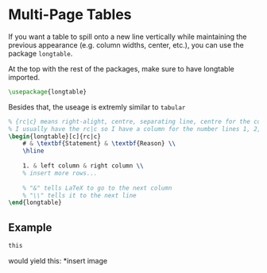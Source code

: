 # Multi-Page Tables
If you want a table to spill onto a new line vertically while maintaining the previous appearance (e.g. column widths, center, etc.), you can use the package `longtable`.


At the top with the rest of the packages, make sure to have longtable imported.
```latex
\usepackage{longtable}
```

Besides that, the useage is extremly similar to `tabular`

<!-- <table border="0">
 <tr>
    <td><b style="font-size:25px">Tabular</b></td>
    <td><b style="font-size:25px">Longtable</b></td>
 </tr>

 <tr>
    <td>
    something
    </td>
    <td>
    something2
    </td>
 </tr>
</table> -->




```latex
% {rc|c} means right-alight, centre, separating line, centre for the columns
% I usually have the rc|c so I have a column for the number lines 1, 2, 3...
\begin{longtable}[c]{rc|c}
    # & \textbf{Statement} & \textbf{Reason} \\
    \hline
    
    1. & left column & right column \\
    % insert more rows...
    
    % "&" tells LaTeX to go to the next column 
    % "\\" tells it to the next line
\end{longtable}
```







## Example

```latex
this

```
would yield this:
*insert image
